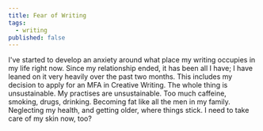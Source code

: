 ```yaml
---
title: Fear of Writing
tags:
  - writing
published: false
---
```


I've started to develop an anxiety around what place my writing occupies in my life right now. Since my relationship ended, it has been all I have; I have leaned on it very heavily over the past two months. This includes my decision to apply for an MFA in Creative Writing. The whole thing is unsustainable. My practises are unsustainable. Too much caffeine, smoking, drugs, drinking. Becoming fat like all the men in my family. Neglecting my health, and getting older, where things stick. I need to take care of my skin now, too?
